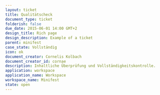 ```yaml
---
layout: ticket
title: Qualitätscheck
document_type: ticket
folderish: false
due_date: 2015-06-01 14:00 GMT+2
design_title: Rich page
design_description: Example of a ticket
parent: minifest
case_state: Vollständig
icon: ok
document_creator: Cornelis Kolbach
document_creator_id: cornae
description: Inhaltliche Überprüfung und Vollständigkeitskontrolle.
application: workspace
application_name: Workspace
workspace_name: Minifest
state: open
---
```

